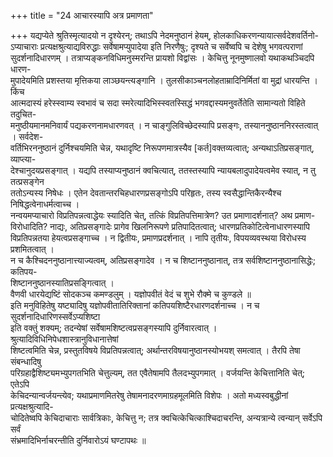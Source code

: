 +++
title = "24 आचारस्यापि अत्र प्रमाणता"

+++
यद्यप्येते श्रुतिस्मृत्यादयो न दृश्येरन्; तथाऽपि नेदमनुष्ठानं हेयम्, होलकाधिकरणन्यायात्सर्वदेशवर्तिनो-  
ऽप्याचाराः प्रत्यक्षश्रुत्याद्यविरुद्धाः सर्वेषामप्युपादेया इति निरणैषुः; दृश्यते च सर्वेष्वपि च देशेषु भगवत्पराणां  
सुदर्शनादिधारणम् । तत्राप्यङ्कनविधिमनुस्मरन्ति प्रायशो विद्वांसः । केचित्तु नूनमुष्णालवो यथाकथञ्चिदपि धारण-  
मुपादेयमिति प्रशस्तया मृत्तिकया लाञ्छयन्त्यङ्गानि । तुलसीकाञ्चनलोहताम्रादिनिर्मितां वा मुद्रां धारयन्ति । किंच  
आत्मदास्यं हरेस्स्वाम्य स्वभावं च सदा स्मरेत्यादिभिस्स्वतस्सिद्धं भगवद्दास्यमनुवर्तेतेति सामान्यतो विहिते तदुचित-  
मनुष्ठीयमानमनिवार्यं पद्यकरणनामधारणवत् । न चाङ्गुलिविच्छेदस्यापि प्रसङ्गः, तस्याननुष्ठाननिरस्तत्वात् । सर्वदेश-  
वर्तिभिरननुष्ठानं दुर्निश्चयमिति चेन्न, यथादृष्टि निरूपणमात्रस्यैव [कर्त]वक्तव्यत्वात्; अन्यथाऽतिप्रसङ्गात्, व्याप्त्या-  
देश्चानुदयप्रसङ्गात् । यद्यपि तस्याप्यनुष्ठानं क्वचित्यात्, ततस्तस्यापि न्यायबलादुपादेयत्वमेव स्यात्, न तु तत्प्रसङ्गेन  
ततोऽन्यस्य निषेधः । एतेन देवतान्तरचिहधारणप्रसङ्गोऽपि परिहृतः, तस्य स्वसैद्धान्तिकैरन्यैश्च निषिद्धत्वेनाधर्मत्वाच्च ।  
नन्वयमप्याचारो विप्रतिपन्नत्वाद्धेयः स्यादिति चेत्, तत्किं विप्रतिपत्तिमात्रेण? उत प्रमाणादर्शनात्? अथ प्रमाण-  
विरोधादिति? नाद्यः, अतिप्रसङ्गादेः प्रागेव खिलनिरूपणे प्रतिपादितत्वात्; धारणप्रतिकोटित्वेनाधारणस्यापि विप्रतिपन्नतया हेयत्वप्रसङ्गाच्च । न द्वितीयः, प्रमाणप्रदर्शनात् । नापि तृतीयः, विपयव्यवस्थया विरोधस्य प्रशमितत्वात् ।  
न च कैश्चिदननुष्ठानात्त्याज्यत्वम्, अतिप्रसङ्गादेव । न च शिष्टाननुष्ठानात्, तत्र सर्वशिष्टाननुष्ठानासिद्धेः; कतिपय-  
शिष्टाननुष्ठानस्यातिप्रसङ्गित्वात् ।  
वैणवी धारयेद्यष्टिं सोदकञ्च कमण्डलुम् । यज्ञोपवीतं वेदं च शुभे रौक्मे च कुण्डले ॥  
इति मनुविहितेषु यष्ट्यादिषु यज्ञोपवीतातिरिक्तानां कतिपयशिष्टैरधारणदर्शनाच्च । न च सुदर्शनादिधारिणस्सर्वेऽप्यशिष्टा  
इति वक्तुं शक्यम्; तदन्येषां सर्वेषामशिष्टत्वप्रसङ्गस्यापि दुर्निवारत्वात् । श्रुत्यादिविधिनिपेधशास्त्रानुविधानात्तेषां  
शिष्टत्वमिति चेन्न, प्रस्तुतविषये विप्रतिपन्नत्वात्; अर्थान्तरविषयानुष्ठानस्योभयश् समत्वात् । तैरपि तेषा संबन्धादिषु  
परिग्रहाद्वैशिष्ट्यमभ्युपगतभिति चेत्तुल्यम्, तत एवैतेषामपि तैलदभ्युपगमात् । वर्जयन्ति केचित्तानिति चेत्; एतेऽपि  
केचिदन्यान्वर्जयन्त्येव; यथाप्रमाणमितरेषु तेषामनादरणमाग्रहमूलमिति विशेपः । अतो मध्यस्वबुद्धीनां प्रत्यक्षश्रुत्यादि-  
चोदितेष्वपि केचिदाचाराः सार्वत्रिकाः, केचित्तु न; तत्र क्वचित्केचित्काश्चिदाचरन्ति, अन्यत्रान्ये त्वन्यान् सर्वेऽपि सर्वं  
संभ्रमादिभिर्नाचरन्तीति दुर्निवारोऽयं घण्टापथः ॥